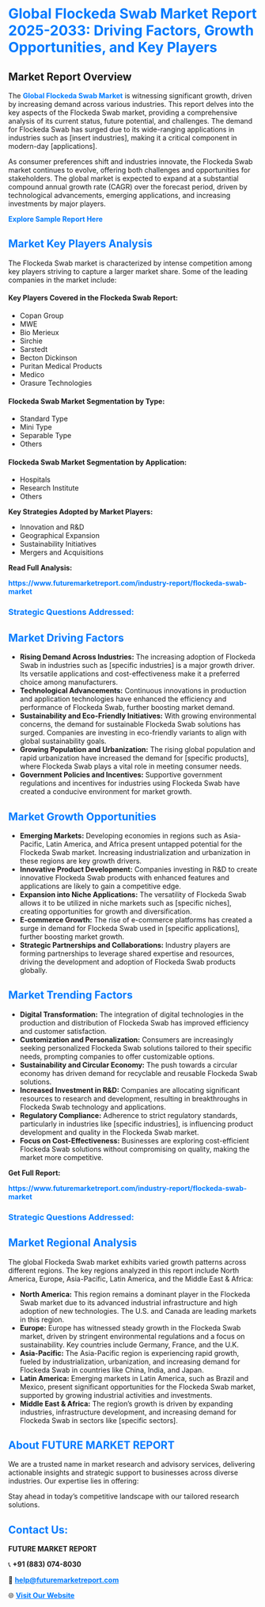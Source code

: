 <h1 style="color: #007BFF;">Global Flockeda Swab Market Report 2025-2033: Driving Factors, Growth Opportunities, and Key Players</h1>

<section id="overview">
<h2>Market Report Overview</h2>
<p>The <a href="https://www.futuremarketreport.com/industry-report/flockeda-swab-market" style="color: #007BFF; text-decoration: none;"><strong>Global Flockeda Swab Market</strong></a> is witnessing significant growth, driven by increasing demand across various industries. This report delves into the key aspects of the Flockeda Swab market, providing a comprehensive analysis of its current status, future potential, and challenges. The demand for Flockeda Swab has surged due to its wide-ranging applications in industries such as [insert industries], making it a critical component in modern-day [applications].</p>
<p>As consumer preferences shift and industries innovate, the Flockeda Swab market continues to evolve, offering both challenges and opportunities for stakeholders. The global market is expected to expand at a substantial compound annual growth rate (CAGR) over the forecast period, driven by technological advancements, emerging applications, and increasing investments by major players.</p>
</section>

<section id="overview">
<p><a href="https://www.futuremarketreport.com/request-sample/reportId=79639" style="color: #007BFF; text-decoration: none;"><strong>Explore Sample Report Here</strong></a></p>
</section>

<section id="key-players">
<h2 style="color: #007BFF;">Market Key Players Analysis</h2>
<p>The Flockeda Swab market is characterized by intense competition among key players striving to capture a larger market share. Some of the leading companies in the market include:</p>
<h4>Key Players Covered in the Flockeda Swab Report:</h4>
<ul><li>Copan Group</li><li>MWE</li><li>Bio Merieux</li><li>Sirchie</li><li>Sarstedt</li><li>Becton Dickinson</li><li>Puritan Medical Products</li><li>Medico</li><li>Orasure Technologies</li></ul>
<h4>Flockeda Swab Market Segmentation by Type:</h4>
<ul><li>Standard Type</li><li>Mini Type</li><li>Separable Type</li><li>Others</li></ul>

<h4>Flockeda Swab Market Segmentation by Application:</h4>
<ul><li>Hospitals</li><li>Research Institute</li><li>Others</li></ul>
<p><strong>Key Strategies Adopted by Market Players:</strong></p>
<ul>
<li>Innovation and R&D</li>
<li>Geographical Expansion</li>
<li>Sustainability Initiatives</li>
<li>Mergers and Acquisitions</li>
</ul>
</section>

<section>
<p><strong>Read Full Analysis: </strong></p><a href="https://www.futuremarketreport.com/industry-report/flockeda-swab-market" style="color: #007BFF; text-decoration: none;"><strong>https://www.futuremarketreport.com/industry-report/flockeda-swab-market</strong></a>
<h3 style="color: #007BFF;">Strategic Questions Addressed:</h3>
</section>

<section id="driving-factors">
<h2 style="color: #007BFF;">Market Driving Factors</h2>
<ul>
<li><strong>Rising Demand Across Industries:</strong> The increasing adoption of Flockeda Swab in industries such as [specific industries] is a major growth driver. Its versatile applications and cost-effectiveness make it a preferred choice among manufacturers.</li>
<li><strong>Technological Advancements:</strong> Continuous innovations in production and application technologies have enhanced the efficiency and performance of Flockeda Swab, further boosting market demand.</li>
<li><strong>Sustainability and Eco-Friendly Initiatives:</strong> With growing environmental concerns, the demand for sustainable Flockeda Swab solutions has surged. Companies are investing in eco-friendly variants to align with global sustainability goals.</li>
<li><strong>Growing Population and Urbanization:</strong> The rising global population and rapid urbanization have increased the demand for [specific products], where Flockeda Swab plays a vital role in meeting consumer needs.</li>
<li><strong>Government Policies and Incentives:</strong> Supportive government regulations and incentives for industries using Flockeda Swab have created a conducive environment for market growth.</li>
</ul>
</section>

<section id="growth-opportunities">
<h2 style="color: #007BFF;">Market Growth Opportunities</h2>
<ul>
<li><strong>Emerging Markets:</strong> Developing economies in regions such as Asia-Pacific, Latin America, and Africa present untapped potential for the Flockeda Swab market. Increasing industrialization and urbanization in these regions are key growth drivers.</li>
<li><strong>Innovative Product Development:</strong> Companies investing in R&D to create innovative Flockeda Swab products with enhanced features and applications are likely to gain a competitive edge.</li>
<li><strong>Expansion into Niche Applications:</strong> The versatility of Flockeda Swab allows it to be utilized in niche markets such as [specific niches], creating opportunities for growth and diversification.</li>
<li><strong>E-commerce Growth:</strong> The rise of e-commerce platforms has created a surge in demand for Flockeda Swab used in [specific applications], further boosting market growth.</li>
<li><strong>Strategic Partnerships and Collaborations:</strong> Industry players are forming partnerships to leverage shared expertise and resources, driving the development and adoption of Flockeda Swab products globally.</li>
</ul>
</section>

<section id="trending-factors">
<h2 style="color: #007BFF;">Market Trending Factors</h2>
<ul>
<li><strong>Digital Transformation:</strong> The integration of digital technologies in the production and distribution of Flockeda Swab has improved efficiency and customer satisfaction.</li>
<li><strong>Customization and Personalization:</strong> Consumers are increasingly seeking personalized Flockeda Swab solutions tailored to their specific needs, prompting companies to offer customizable options.</li>
<li><strong>Sustainability and Circular Economy:</strong> The push towards a circular economy has driven demand for recyclable and reusable Flockeda Swab solutions.</li>
<li><strong>Increased Investment in R&D:</strong> Companies are allocating significant resources to research and development, resulting in breakthroughs in Flockeda Swab technology and applications.</li>
<li><strong>Regulatory Compliance:</strong> Adherence to strict regulatory standards, particularly in industries like [specific industries], is influencing product development and quality in the Flockeda Swab market.</li>
<li><strong>Focus on Cost-Effectiveness:</strong> Businesses are exploring cost-efficient Flockeda Swab solutions without compromising on quality, making the market more competitive.</li>
</ul>
</section>

<section>
<p><strong>Get Full Report: </strong></p><a href="https://www.futuremarketreport.com/industry-report/flockeda-swab-market" style="color: #007BFF; text-decoration: none;"><strong>https://www.futuremarketreport.com/industry-report/flockeda-swab-market</strong></a>
<h3 style="color: #007BFF;">Strategic Questions Addressed:</h3>
</section>


<section id="regional-analysis">
<h2 style="color: #007BFF;">Market Regional Analysis</h2>
<p>The global Flockeda Swab market exhibits varied growth patterns across different regions. The key regions analyzed in this report include North America, Europe, Asia-Pacific, Latin America, and the Middle East & Africa:</p>
<ul>
<li><strong>North America:</strong> This region remains a dominant player in the Flockeda Swab market due to its advanced industrial infrastructure and high adoption of new technologies. The U.S. and Canada are leading markets in this region.</li>
<li><strong>Europe:</strong> Europe has witnessed steady growth in the Flockeda Swab market, driven by stringent environmental regulations and a focus on sustainability. Key countries include Germany, France, and the U.K.</li>
<li><strong>Asia-Pacific:</strong> The Asia-Pacific region is experiencing rapid growth, fueled by industrialization, urbanization, and increasing demand for Flockeda Swab in countries like China, India, and Japan.</li>
<li><strong>Latin America:</strong> Emerging markets in Latin America, such as Brazil and Mexico, present significant opportunities for the Flockeda Swab market, supported by growing industrial activities and investments.</li>
<li><strong>Middle East & Africa:</strong> The region’s growth is driven by expanding industries, infrastructure development, and increasing demand for Flockeda Swab in sectors like [specific sectors].</li>
</ul>
</section>

<footer>
<h2 style="color: #007BFF;">About FUTURE MARKET REPORT</h2>
<p>We are a trusted name in market research and advisory services, delivering actionable insights and strategic support to businesses across diverse industries. Our expertise lies in offering:</p>

<p>Stay ahead in today’s competitive landscape with our tailored research solutions.</p>

<h2 style="color: #007BFF;">Contact Us:</h2>
<p><strong>FUTURE MARKET REPORT</strong></p>
<p>📞 <strong>+91 (883) 074-8030</strong></p>
<p>📧 <strong><a href="mailto:help@futuremarketreport.com" style="color: #007BFF;">help@futuremarketreport.com</a></strong></p>
<p>🌐 <strong><a href="https://www.futuremarketreport.com/" style="color: #007BFF;">Visit Our Website</a></strong></p>
</footer>